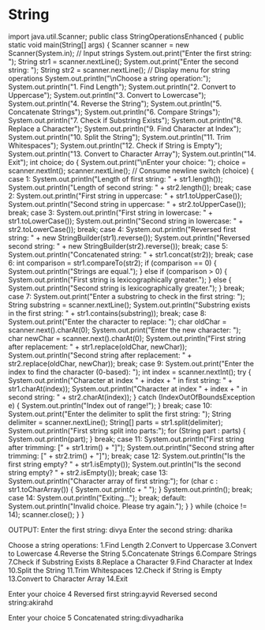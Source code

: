 # String
import java.util.Scanner;
public class StringOperationsEnhanced {
    public static void main(String[] args) {
        Scanner scanner = new Scanner(System.in);
        // Input strings
        System.out.print("Enter the first string: ");
        String str1 = scanner.nextLine();
        System.out.print("Enter the second string: ");
        String str2 = scanner.nextLine();
        // Display menu for string operations
        System.out.println("\nChoose a string operation:");
        System.out.println("1. Find Length");
        System.out.println("2. Convert to Uppercase");
        System.out.println("3. Convert to Lowercase");
        System.out.println("4. Reverse the String");
        System.out.println("5. Concatenate Strings");
        System.out.println("6. Compare Strings");
        System.out.println("7. Check if Substring Exists");
        System.out.println("8. Replace a Character");
        System.out.println("9. Find Character at Index");
        System.out.println("10. Split the String");
        System.out.println("11. Trim Whitespaces");
        System.out.println("12. Check if String is Empty");
        System.out.println("13. Convert to Character Array");
        System.out.println("14. Exit");
        int choice;
        do {
            System.out.print("\nEnter your choice: ");
            choice = scanner.nextInt();
            scanner.nextLine(); // Consume newline
            switch (choice) {
                case 1:
                    System.out.println("Length of first string: " + str1.length());
                    System.out.println("Length of second string: " + str2.length());
                    break;
                case 2:
                    System.out.println("First string in uppercase: " + str1.toUpperCase());
                    System.out.println("Second string in uppercase: " + str2.toUpperCase());
                    break;
                case 3:
                    System.out.println("First string in lowercase: " + str1.toLowerCase());
                    System.out.println("Second string in lowercase: " + str2.toLowerCase());
                    break;
                case 4:
                 System.out.println("Reversed first string: " + new StringBuilder(str1).reverse());
                System.out.println("Reversed second string: " + new StringBuilder(str2).reverse());
                    break;
                case 5:
                    System.out.println("Concatenated string: " + str1.concat(str2));
                    break;
                case 6:
                    int comparison = str1.compareTo(str2);
                    if (comparison == 0) {
                        System.out.println("Strings are equal.");
                    } else if (comparison > 0) {
                        System.out.println("First string is lexicographically greater.");
                    } else {
                        System.out.println("Second string is lexicographically greater.");
                    }
                    break;
                case 7:
               System.out.print("Enter a substring to check in the first string: ");
               String substring = scanner.nextLine();
               System.out.println("Substring exists in the first string: " + str1.contains(substring));
                    break;
                case 8:
                    System.out.print("Enter the character to replace: ");
                    char oldChar = scanner.next().charAt(0);
                    System.out.print("Enter the new character: ");
                    char newChar = scanner.next().charAt(0);
       System.out.println("First string after replacement: " + str1.replace(oldChar, newChar));
      System.out.println("Second string after replacement: " + str2.replace(oldChar, newChar));
                    break;
                case 9:
                    System.out.print("Enter the index to find the character (0-based): ");
                    int index = scanner.nextInt();
                    try {
System.out.println("Character at index " + index + " in first string: " + str1.charAt(index));
System.out.println("Character at index " + index + " in second string: " + str2.charAt(index));
                    } catch (IndexOutOfBoundsException e) {
                        System.out.println("Index out of range!");
                    }
                    break;
                case 10:
                    System.out.print("Enter the delimiter to split the first string: ");
                    String delimiter = scanner.nextLine();
                    String[] parts = str1.split(delimiter);
                    System.out.println("First string split into parts:");
                    for (String part : parts) {
                        System.out.println(part);
                    }
                    break;
                case 11:
                    System.out.println("First string after trimming: [" + str1.trim() + "]");
                    System.out.println("Second string after trimming: [" + str2.trim() + "]");
                    break;
                case 12:
                    System.out.println("Is the first string empty? " + str1.isEmpty());
                    System.out.println("Is the second string empty? " + str2.isEmpty());
                    break;
                case 13:
                    System.out.println("Character array of first string:");
                    for (char c : str1.toCharArray()) {
                        System.out.print(c + " ");
                    }
                    System.out.println();
                    break;
                case 14:
                    System.out.println("Exiting...");
                    break;
                default:
                    System.out.println("Invalid choice. Please try again.");
            }
        } while (choice != 14);
        scanner.close();
    }
}

OUTPUT:
Enter the first string:
divya
Enter the second string:
dharika

Choose a string operations:
1.Find Length
2.Convert to Uppercase
3.Convert to Lowercase
4.Reverse the String
5.Concatenate Strings
6.Compare Strings
7.Check if Substring Exists
8.Replace a Character
9.Find Character at Index
10.Split the String
11.Trim Whitespaces
12.Check if String is Empty
13.Convert to Character Array
14.Exit

Enter your choice
4
Reversed first string:ayvid
Reversed second string:akirahd

Enter your choice
5
Concatenated string:divyadharika
